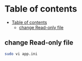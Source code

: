 # Table of contents
- [Table of contents](#table-of-contents)
  - [change Read-only file](#change-read-only-file)


## change Read-only file
```sh
sudo vi app.ini
```